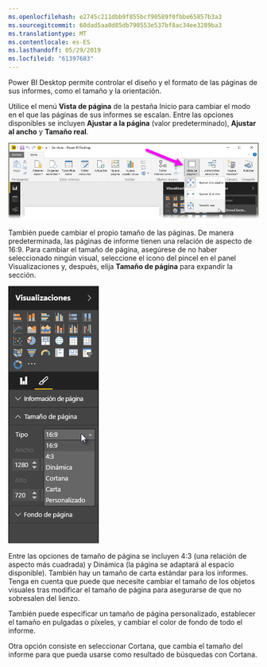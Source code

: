 ```yaml
---
ms.openlocfilehash: e2745c211dbb9f855bcf90589f0fbbe65857b3a3
ms.sourcegitcommit: 60dad5aa0d85db790553e537bf8ac34ee3289ba3
ms.translationtype: MT
ms.contentlocale: es-ES
ms.lasthandoff: 05/29/2019
ms.locfileid: "61397683"
---
```

Power BI Desktop permite controlar el diseño y el formato de las páginas de sus informes, como el tamaño y la orientación.

Utilice el menú **Vista de página** de la pestaña Inicio para cambiar el modo en el que las páginas de sus informes se escalan. Entre las opciones disponibles se incluyen **Ajustar a la página** (valor predeterminado), **Ajustar al ancho** y **Tamaño real**.

![](media/3-11-page-layout-formatting/3-11_1.png)

También puede cambiar el propio tamaño de las páginas. De manera predeterminada, las páginas de informe tienen una relación de aspecto de 16:9. Para cambiar el tamaño de página, asegúrese de no haber seleccionado ningún visual, seleccione el icono del pincel en el panel Visualizaciones y, después, elija **Tamaño de página** para expandir la sección.

![](media/3-11-page-layout-formatting/3-11_2.png)

Entre las opciones de tamaño de página se incluyen 4:3 (una relación de aspecto más cuadrada) y Dinámica (la página se adaptará al espacio disponible). También hay un tamaño de carta estándar para los informes. Tenga en cuenta que puede que necesite cambiar el tamaño de los objetos visuales tras modificar el tamaño de página para asegurarse de que no sobresalen del lienzo.

También puede especificar un tamaño de página personalizado, establecer el tamaño en pulgadas o píxeles, y cambiar el color de fondo de todo el informe.

Otra opción consiste en seleccionar Cortana, que cambia el tamaño del informe para que pueda usarse como resultado de búsquedas con Cortana.

